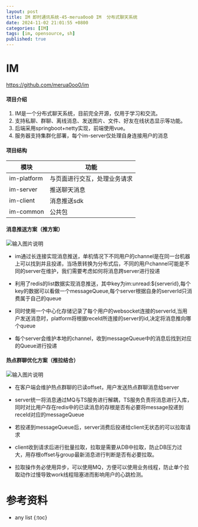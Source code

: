 ```yaml
---
layout: post
title: IM 即时通讯系统-45-merua0oo0 IM  分布式聊天系统
date: 2024-11-02 21:01:55 +0800
categories: [IM]
tags: [im, opensource, sh]
published: true
---
```



# IM

https://github.com/merua0oo0/im


#### 项目介绍
1. IM是一个分布式聊天系统，目前完全开源，仅用于学习和交流。
1. 支持私聊、群聊、离线消息、发送图片、文件、好友在线状态显示等功能。
1. 后端采用springboot+netty实现，前端使用vue。
1. 服务器支持集群化部署，每个im-server仅处理自身连接用户的消息



#### 项目结构
|  模块  |     功能 |
|-------------|------------|
| im-platform | 与页面进行交互，处理业务请求 |
| im-server   | 推送聊天消息|
| im-client   | 消息推送sdk|
| im-common   | 公共包  |

#### 消息推送方案（推方案）

![输入图片说明](https://github.com/merua0oo0/im/raw/master/pic/im_push.png)

- im通过长连接实现消息推送，单机情况下不同用户的channel是在同一台机器上可以找到并且投递，当场景转换为分布式后，不同的用户channel可能是不同的server在维护，我们需要考虑如何将消息跨server进行投递

- 利用了redis的list数据实现消息推送，其中key为im:unread:${serverid},每个key的数据可以看做一个messageQueue,每个server根据自身的serverId只消费属于自己的queue

- 同时使用一个中心化存储记录了每个用户的websocket连接的serverId,当用户发送消息时，platform将根据receId所连接的server的id,决定将消息推向哪个queue
- 每个server会维护本地的channel，收到messageQueue中的消息后找到对应的Queue进行投递

#### 热点群聊优化方案（推拉结合）

![输入图片说明](https://github.com/merua0oo0/im/raw/master/pic/im_pull.png)

- 在客户端会维护热点群聊的已读offset，用户发送热点群聊消息给server

- server统一将消息通过MQ与TS服务进行解耦，TS服务负责将消息进行入库，同时对比用户存在redis中的已读消息的存根是否有必要将message投递到receId对应的messageQueue

- 若投递到messageQueue后，server消费后投递给client无状态的可以拉取请求

- client收到请求后进行批量拉取，拉取是需要从DB中拉取，防止DB压力过大，用存根offset与group最新消息进行判断是否有必要拉取。

- 拉取操作务必使用异步，可以使用MQ，方便可以使用业务线程，防止单个拉取动作过慢导致work线程阻塞进而影响用户的心跳检测。



# 参考资料

* any list
{:toc}